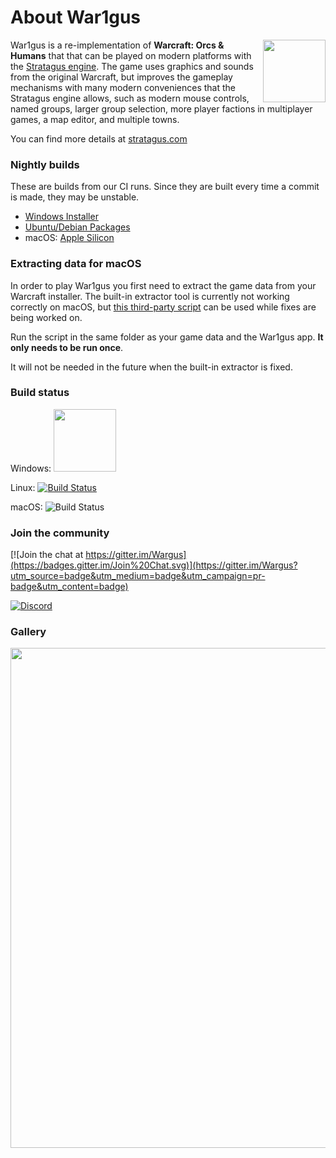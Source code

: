 # About War1gus

<img src="./war1gus.png" width="100" align="right" />

War1gus is a re-implementation of **Warcraft: Orcs & Humans** that that can be played on modern platforms with the [Stratagus engine](https://github.com/Wargus/stratagus). The game uses graphics and sounds from the original Warcraft, but improves the gameplay mechanisms with many modern conveniences that the Stratagus engine allows, such as modern mouse controls, named groups, larger group selection, more player factions in multiplayer games, a map editor, and multiple towns. 

You can find more details at [stratagus.com](https://stratagus.com/war1gus.html) 

### Nightly builds

These are builds from our CI runs. Since they are built every time a commit is made, they may be unstable. 

- [Windows Installer](https://github.com/Wargus/war1gus/releases/tag/master-builds)
- [Ubuntu/Debian Packages](https://launchpad.net/~stratagus/+archive/ubuntu/ppa) 
- macOS: [Apple Silicon](https://github.com/Wargus/war1gus/actions/workflows/macos.yml?query=branch%3Amaster)

### Extracting data for macOS

In order to play War1gus you first need to extract the game data from your Warcraft installer. The built-in extractor tool is currently not working correctly on macOS, but
[this third-party script](https://github.com/shinra-electric/Stratagus-Data-Extractor-Script) can be used while fixes are being worked on. <br>

Run the script in the same folder as your game data and the War1gus app. **It only needs to be run once**. 

It will not be needed in the future when the built-in extractor is fixed. 

### Build status

Windows: <a href="https://ci.appveyor.com/project/timfel/war1gus"><img width="100" src="https://ci.appveyor.com/api/projects/status/github/Wargus/war1gus?branch=master&svg=true"></a>

Linux: [![Build Status](https://travis-ci.org/Wargus/war1gus.svg?branch=master)](https://travis-ci.org/Wargus/war1gus)

macOS: ![Build Status](https://github.com/Wargus/war1gus/actions/workflows/macos.yml/badge.svg)


### Join the community
[![Join the chat at https://gitter.im/Wargus](https://badges.gitter.im/Join%20Chat.svg)](https://gitter.im/Wargus?utm_source=badge&utm_medium=badge&utm_campaign=pr-badge&utm_content=badge)

[![Discord](https://img.shields.io/discord/780082494447288340?style=flat-square&logo=discord&label=discord)](https://discord.gg/dQGxaw3QfB)

### Gallery
<img width="800" src="https://user-images.githubusercontent.com/93911529/157967177-0eab04af-a704-415d-8f6f-294d0e5aaed0.png">
